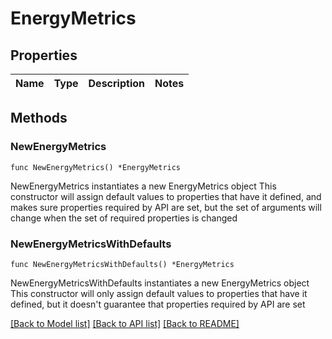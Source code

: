 # EnergyMetrics

## Properties

Name | Type | Description | Notes
------------ | ------------- | ------------- | -------------

## Methods

### NewEnergyMetrics

`func NewEnergyMetrics() *EnergyMetrics`

NewEnergyMetrics instantiates a new EnergyMetrics object
This constructor will assign default values to properties that have it defined,
and makes sure properties required by API are set, but the set of arguments
will change when the set of required properties is changed

### NewEnergyMetricsWithDefaults

`func NewEnergyMetricsWithDefaults() *EnergyMetrics`

NewEnergyMetricsWithDefaults instantiates a new EnergyMetrics object
This constructor will only assign default values to properties that have it defined,
but it doesn't guarantee that properties required by API are set


[[Back to Model list]](../README.md#documentation-for-models) [[Back to API list]](../README.md#documentation-for-api-endpoints) [[Back to README]](../README.md)


